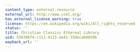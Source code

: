 ```yaml
---
content_type: external-resource
external_url: http://www.ccel.org/
has_external_license_warning: true
license: https://en.wikipedia.org/wiki/All_rights_reserved
status: ''
title: Christian Classics Ethereal Library
uid: 536396f4-c112-4115-ae41-33decab0650b
wayback_url: ''
---
```

